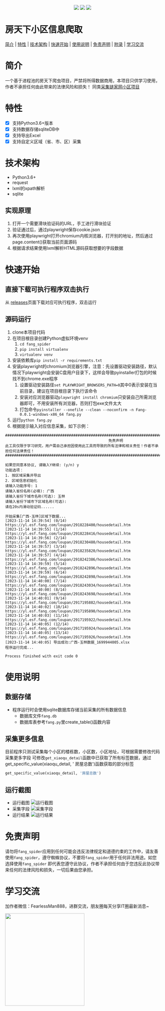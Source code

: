 <p align="center">
    <a target="_blank" href="https://www.python.org/downloads/release/python-3810/"><img src="https://img.shields.io/badge/Python-3.x-blue.svg" /></a>
    <a target="_blank" href='https://github.com/fangzheng0518/fang_spider'><img src="https://img.shields.io/github/stars/fangzheng0518/fang_spider.svg?style=social"/></a>
    <a target="_blank" href="LICENSE"><img src="https://img.shields.io/:license-GPLv3-blue.svg"></a>
</p>

# 房天下小区信息爬取

[简介](#简介) | [特性](#特性) | [技术架构](#技术架构) | [快速开始](#快速开始) | [使用说明](#使用说明) | [免责声明](#免责声明) | [附录](#附录) | [学习交流](#学习交流) 

# 简介

一个基于进程池的房天下爬虫项目，严禁将所得数据商用，本项目只供学习使用，作者不承担任何由此带来的法律风险和损失！
同类[采集链家网小区项目](https://github.com/fangzheng0518/lianjia_spider)

# 特性

- [x] 支持Python3.6+版本
- [x] 支持数据存储sqliteDB中
- [x] 支持导出Excel
- [x] 支持自定义区域（省、市、区）采集

# 技术架构

- Python3.6+
- request
- lxml的xpath解析
- sqlite

## 实现原理

1. 打开一个需要滑块验证码的URL，手工进行滑块验证
2. 验证通过后，通过playwright保存cookie.json
3. 再次使用playwright打开chromium内核浏览器，打开别的地址，然后通过page.content()获取当前页面源码
4. 根据请求结果使用lxml解析HTML源码获取想要的字段数据

# 快速开始

## 直接下载可执行程序双击执行

从 [releases](https://github.com/fangzheng0518/fang_spider/releases/)页面下载对应可执行程序，双击运行

## 源码运行
1. clone本项目代码
2. 在项目根目录创建Python虚拟环境venv
    1. `cd fang_spider`
    2. `pip install virtualenv`
    3. `virtualenv venv`
3. 安装依赖库`pip install -r requirements.txt`
4. 安装playwright的chromium浏览器引擎，注意：先设置驱动安装路径，默认情况下playwright会安装C盘用户目录下，这样会导致pyinstaller打包的时候找不到chrome.exe程序 
   1. 设置驱动安装路径`set PLAYWRIGHT_BROWSERS_PATH=0`其中0表示安装在当前目录，建议在项目根目录下执行该命令 
   2. 安装对应浏览器驱动`playwright install chromium`只安装自己所需浏览器即可，不用安装所有浏览器，否则打包exe文件太大
   3. 打包命令`pyinstaller --onefile --clean --noconfirm -n Fang-0.0.1-windows-x86_64 fang.py`
5. 运行`python fang.py`
6. 根据提示输入对应信息采集，如下示例：

```
######################################################################################################################
                                               免责声明                                                               
此工具仅限于学习研究，用户需自己承担因使用此工具而导致的所有法律和相关责任！作者不承担任何法律责任！                 
######################################################################################################################

如果您同意本协议, 请输入Y继续: (y/n) y
功能选项：
1. 按区域采集并导出
2. 区域信息初始化
请输入功能序号: 1
请输入省份名称(必填): 广西
请输入省份下城市名称(可选): 玉林
请输入省份下城市下区域名称(可选): 
请在20s内滑动验证码......
    
开始采集[广西-玉林]区域下数据...
[2023-11-14 14:39:54] (0/14) https://yl.esf.fang.com/loupan/2918228400/housedetail.htm
[2023-11-14 14:39:55] (1/14) https://yl.esf.fang.com/loupan/2918228416/housedetail.htm
[2023-11-14 14:39:56] (2/14) https://yl.esf.fang.com/loupan/2918230480/housedetail.htm
[2023-11-14 14:39:57] (3/14) https://yl.esf.fang.com/loupan/2918235820/housedetail.htm
[2023-11-14 14:39:57] (4/14) https://yl.esf.fang.com/loupan/2918242386/housedetail.htm
[2023-11-14 14:39:59] (5/14) https://yl.esf.fang.com/loupan/2918242896/housedetail.htm
[2023-11-14 14:39:59] (6/14) https://yl.esf.fang.com/loupan/2918242898/housedetail.htm
[2023-11-14 14:40:00] (7/14) https://yl.esf.fang.com/loupan/2918243034/housedetail.htm
[2023-11-14 14:40:00] (8/14) https://yl.esf.fang.com/loupan/2918243698/housedetail.htm
[2023-11-14 14:40:01] (9/14) https://yl.esf.fang.com/loupan/2917195882/housedetail.htm
[2023-11-14 14:40:02] (10/14) https://yl.esf.fang.com/loupan/2917195890/housedetail.htm
[2023-11-14 14:40:03] (11/14) https://yl.esf.fang.com/loupan/2917195922/housedetail.htm
[2023-11-14 14:40:05] (12/14) https://yl.esf.fang.com/loupan/2917195924/housedetail.htm
[2023-11-14 14:40:05] (13/14) https://yl.esf.fang.com/loupan/2917195926/housedetail.htm
[2023-11-14 14:40:05] 导出成功:广西-玉林数据_1699944005.xlsx
程序运行完成...

Process finished with exit code 0
```

# 使用说明

## 数据存储

- 程序运行时会使用sqlite数据库存储当前采集的所有数据信息
  - 数据库文件`fang.db`
  - 数据库表参考`fang.py`里create_table()函数内容

## 采集更多信息

目前程序只测试采集每个小区的楼栋数，小区数，小区地址，可根据需要修改代码采集更多字段 可修改`get_xiaoqu_detail`函数中已获取了所有标签数据，通过get_specific_value(xiaoqu_detail, '
房屋总数')函数获取的部分标签

```python
get_specific_value(xiaoqu_detail, '房屋总数')
```

## 运行截图

- 运行截图
  ![运行截图](demo_images/run1.png "运行截图")
- 采集字段
  ![采集字段](demo_images/xiaoqu_detail.png "采集字段")
- 运行结果
  ![运行结果](demo_images/run2.png "运行结果")

# 免责声明

请勿将`fang_spider`应用到任何可能会违反法律规定和道德约束的工作中，请友善使用`fang_spider`，遵守蜘蛛协议，不要将`fang_spider`用于任何非法用途。如您选择使用`fang_spider`
即代表您遵守此协议，作者不承担任何由于您违反此协议带来任何的法律风险和损失，一切后果由您承担。

# 学习交流

加作者微信：FearlessMan888，进群交流，朋友圈每天分享IT圈最新消息~

<img src="https://s2.loli.net/2024/01/22/YmHei9hUw4avZtS.png" style="width:258px;height:300px;"></img>

